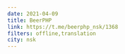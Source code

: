 ```yaml
---
date: 2021-04-09
title: BeerPHP
link: https://t.me/beerphp_nsk/1368
filters: offline,translation
city: nsk
---
```

